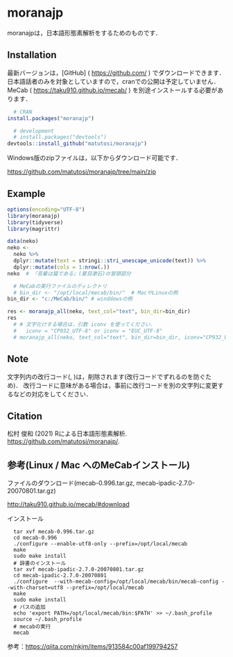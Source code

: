 
# moranajp

moranajpは，日本語形態素解析をするためのものです．

## Installation

最新バージョンは，\[GitHub\] ( <https://github.com/> )
でダウンロードできます．
日本語話者のみを対象としていますので，cranでの公開は予定していません．
MeCab ( <https://taku910.github.io/mecab/> )
を別途インストールする必要があります．

``` r
  # CRAN
install.packages("moranajp")

  # development
  # install.packages("devtools")
devtools::install_github("matutosi/moranajp")
```

Windows版のzipファイルは，以下からダウンロード可能です．

<https://github.com/matutosi/moranajp/tree/main/zip>

## Example

``` r
options(encoding="UTF-8")
library(moranajp)
library(tidyverse)
library(magrittr)

data(neko)
neko <- 
  neko %>%
  dplyr::mutate(text = stringi::stri_unescape_unicode(text)) %>%
  dplyr::mutate(cols = 1:nrow(.))
neko  # 『吾輩は猫である』(夏目漱石)の冒頭部分

  # MeCabの実行ファイルのディレクトリ
  # bin_dir <- "/opt/local/mecab/bin/"  # MacやLinuxの例
bin_dir <- "c:/MeCab/bin/" # winddowsの例

res <- moranajp_all(neko, text_col="text", bin_dir=bin_dir)
res
  # # 文字化けする場合は，引数 iconv を使ってください．
  #   iconv = "CP932_UTF-8" or iconv = "EUC_UTF-8"
  # moranajp_all(neko, text_col="text", bin_dir=bin_dir, iconv="CP932_UTF-8")
```

## Note

文字列内の改行コード(,
)は，削除されます(改行コードでずれるのを防ぐため)．
改行コードに意味がある場合は，事前に改行コードを別の文字列に変更するなどの対応をしてください．

## Citation

松村 俊和 (2021) Rによる日本語形態素解析.
<https://github.com/matutosi/moranajp/>.

## 参考(Linux / Mac へのMeCabインストール)

ファイルのダウンロード(mecab-0.996.tar.gz,
mecab-ipadic-2.7.0-20070801.tar.gz)

<http://taku910.github.io/mecab/#download>

インストール

      tar xvf mecab-0.996.tar.gz
      cd mecab-0.996
      ./configure --enable-utf8-only --prefix=/opt/local/mecab
      make
      sudo make install
      # 辞書のインストール
      tar xvf mecab-ipadic-2.7.0-20070801.tar.gz
      cd mecab-ipadic-2.7.0-20070801
      ./configure  --with-mecab-config=/opt/local/mecab/bin/mecab-config --with-charset=utf8 --prefix=/opt/local/mecab
      make
      sudo make install
      # パスの追加
      echo 'export PATH=/opt/local/mecab/bin:$PATH' >> ~/.bash_profile
      source ~/.bash_profile
      # mecabの実行
      mecab

参考：<https://qiita.com/nkjm/items/913584c00af199794257>
